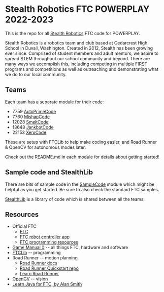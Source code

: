 # Stealth Robotics FTC POWERPLAY 2022-2023

This is the repo for all [Stealth Robotics](https://stealthrobotics.org/) FTC code for POWERPLAY.

Stealth Robotics is a robotics team and club based at Cedarcrest High School in Duvall, Washington.
Created in 2012, Stealth has been growing ever since. Comprised of student members and adult
mentors, we aspire to spread STEM throughout our school community and beyond. There are many ways we
accomplish this, including competing in multiple FIRST programs and competitions as well as
outreaching and demonstrating what we do to our local community.

## Teams

Each team has a separate module for their code:

* 7759 [AutoPrimeCode](AutoPrimeCode/src/main/java/org/firstinspires/ftc/teamcode)
* 7760 [MishapCode](MishapCode/src/main/java/org/firstinspires/ftc/teamcode)
* 12028 [SmeltCode](SmeltCode/src/main/java/org/firstinspires/ftc/teamcode)
* 13648 [JankbotCode](JankbotCode/src/main/java/org/firstinspires/ftc/teamcode)
* 22153 [XeroCode](XeroCode/src/main/java/org/firstinspires/ftc/teamcode)

These are setup with FTCLib to help make coding easier, and Road Runner & OpenCV for autonomous
modes later.

Check out the README.md in each module for details about getting started!

## Sample code and StealthLib

There are bits of sample code in
the [SampleCode](SampleCode/src/main/java/org/firstinspires/ftc/teamcode) module which might be
helpful as you get started. Be sure to also check the standard FTC samples.

[StealthLib](StealthLib/src/main/java/org/stealthrobotics/library) is a library of code which is
shared between all the teams.

## Resources

- Official FTC
    - [FTC](https://www.firstinspires.org/robotics/ftc/)
    - [FTC robot controller app](https://github.com/FIRST-Tech-Challenge/FtcRobotController)
    - [FTC programming resources](https://www.firstinspires.org/resource-library/ftc/technology-information-and-resources)
- [Game Manual 0](https://gm0.org) -- all things FTC, hardware and software
- [FTCLib](https://ftclib.gitbook.io/ftclib) -- programming
- Road Runner -- motion planning
    - [Road Runner docs](https://acme-robotics.gitbook.io/road-runner/)
    - [Road Runner Quickstart repo](https://github.com/acmerobotics/road-runner-quickstart)
    - [Learn Road Runner](https://learnroadrunner.com/)
- [OpenCV](https://github.com/OpenFTC/EasyOpenCV) -- vision
- [Learn Java for FTC, by Alan Smith](https://github.com/alan412/LearnJavaForFTC)
